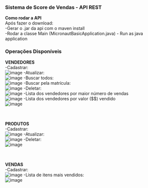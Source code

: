 ### Sistema de Score de Vendas - API REST
**Como rodar a API**\
Após fazer o download:\
-Gerar o .jar da api com o maven install\
-Rodar a classe Main (MicronautBasicApplication.java) - Run as java application

### Operações Disponíveis

**VENDEDORES**\
-Cadastrar:\
![image](https://user-images.githubusercontent.com/30416274/112385508-76d8bf80-8cce-11eb-8056-047eea4d5646.png)
-Atualizar:\
![image](https://user-images.githubusercontent.com/30416274/112385560-86580880-8cce-11eb-9025-087bd73162e5.png)
-Buscar todos:\
![image](https://user-images.githubusercontent.com/30416274/112385651-a38cd700-8cce-11eb-93c7-c33a414b2dbe.png)
-Buscar pela matrícula:\
![image](https://user-images.githubusercontent.com/30416274/112385709-b0a9c600-8cce-11eb-86b9-9a815ce047f1.png)
-Deletar:\
![image](https://user-images.githubusercontent.com/30416274/112385837-da62ed00-8cce-11eb-92fd-d1803bc4d34f.png)
-Lista dos vendedores por maior número de vendas\
![image](https://user-images.githubusercontent.com/30416274/112387760-eb146280-8cd0-11eb-8ac8-2081b5a6a10b.png)
-Lista dos vendedores por valor ($$) vendido\
![image](https://user-images.githubusercontent.com/30416274/112387885-1a2ad400-8cd1-11eb-8eac-a384308f2f5c.png)

\
\
**PRODUTOS**\
-Cadastrar:\
![image](https://user-images.githubusercontent.com/30416274/112386021-18601100-8ccf-11eb-9bc6-7be0e0d70470.png)
-Atualizar:\
![image](https://user-images.githubusercontent.com/30416274/112386099-375ea300-8ccf-11eb-89df-95409a2200d9.png)
-Deletar:\
![image](https://user-images.githubusercontent.com/30416274/112386126-42b1ce80-8ccf-11eb-9f48-5b63ffe0829d.png)


\
\
**VENDAS**\
-Cadastrar:\
![image](https://user-images.githubusercontent.com/30416274/112386581-e602e380-8ccf-11eb-8eb4-9817dd4e584d.png)
-Lista de itens mais vendidos:\
![image](https://user-images.githubusercontent.com/30416274/112394088-e18ff800-8cda-11eb-8148-3fa0b9e37cfd.png)

